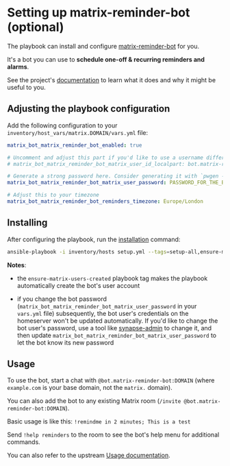# Setting up matrix-reminder-bot (optional)

The playbook can install and configure [matrix-reminder-bot](https://github.com/anoadragon453/matrix-reminder-bot) for you.

It's a bot you can use to **schedule one-off & recurring reminders and alarms**.

See the project's [documentation](https://github.com/anoadragon453/matrix-reminder-bot#usage) to learn what it does and why it might be useful to you.


## Adjusting the playbook configuration

Add the following configuration to your `inventory/host_vars/matrix.DOMAIN/vars.yml` file:

```yaml
matrix_bot_matrix_reminder_bot_enabled: true

# Uncomment and adjust this part if you'd like to use a username different than the default
# matrix_bot_matrix_reminder_bot_matrix_user_id_localpart: bot.matrix-reminder-bot

# Generate a strong password here. Consider generating it with `pwgen -s 64 1`
matrix_bot_matrix_reminder_bot_matrix_user_password: PASSWORD_FOR_THE_BOT

# Adjust this to your timezone
matrix_bot_matrix_reminder_bot_reminders_timezone: Europe/London
```


## Installing

After configuring the playbook, run the [installation](installing.md) command:

```sh
ansible-playbook -i inventory/hosts setup.yml --tags=setup-all,ensure-matrix-users-created,start
```

**Notes**:

- the `ensure-matrix-users-created` playbook tag makes the playbook automatically create the bot's user account

- if you change the bot password (`matrix_bot_matrix_reminder_bot_matrix_user_password` in your `vars.yml` file) subsequently, the bot user's credentials on the homeserver won't be updated automatically. If you'd like to change the bot user's password, use a tool like [synapse-admin](configuring-playbook-synapse-admin.md) to change it, and then update `matrix_bot_matrix_reminder_bot_matrix_user_password` to let the bot know its new password


## Usage

To use the bot, start a chat with `@bot.matrix-reminder-bot:DOMAIN` (where `example.com` is your base domain, not the `matrix.` domain).

You can also add the bot to any existing Matrix room (`/invite @bot.matrix-reminder-bot:DOMAIN`).

Basic usage is like this: `!remindme in 2 minutes; This is a test`

Send `!help reminders` to the room to see the bot's help menu for additional commands.

You can also refer to the upstream [Usage documentation](https://github.com/anoadragon453/matrix-reminder-bot#usage).
